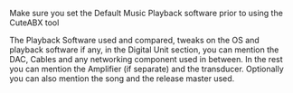 Make sure you set the Default Music Playback software prior to using the CuteABX tool

The Playback Software used and compared, tweaks on the OS and playback software if any, in the Digital Unit section, you can mention the DAC, Cables and any networking component used in between. In the rest you can mention the Amplifier (if separate) and the transducer. Optionally you can also mention the song and the release master used.

